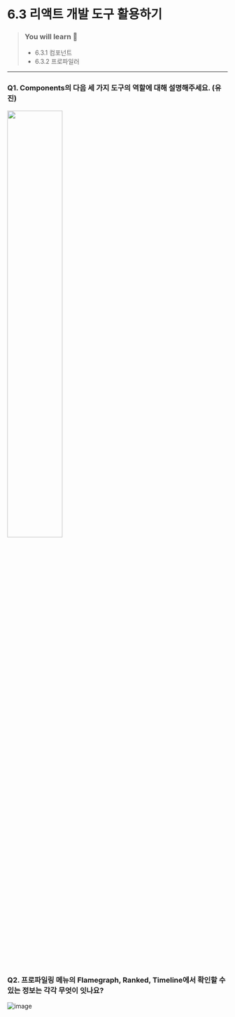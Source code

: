 # 6.3 리액트 개발 도구 활용하기

> ### You will learn 📝
>- 6.3.1 컴포넌트
>- 6.3.2 프로파일러

---

### Q1. Components의 다음 세 가지 도구의 역할에 대해 설명해주세요. (유진)
<img src="https://github.com/user-attachments/assets/e01a966f-7773-4ac7-b6ce-74c9993a9fc8" width="50%" height="50%"/>

### Q2. 프로파일링 메뉴의 Flamegraph, Ranked, Timeline에서 확인할 수 있는 정보는 각각 무엇이 잇나요?
![image](https://github.com/user-attachments/assets/1f417c10-1ed8-4d3c-8295-5662f39e4492)
